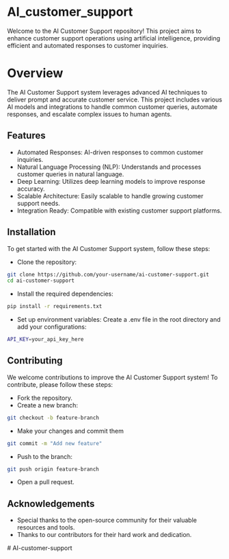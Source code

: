# AI_customer_support
Welcome to the AI Customer Support repository! This project aims to enhance customer support operations using artificial intelligence, providing efficient and automated responses to customer inquiries.
# Overview
The AI Customer Support system leverages advanced AI techniques to deliver prompt and accurate customer service. This project includes various AI models and integrations to handle common customer queries, automate responses, and escalate complex issues to human agents.
## Features

- Automated Responses: AI-driven responses to common customer inquiries.
- Natural Language Processing (NLP): Understands and processes customer queries in natural language.
- Deep Learning: Utilizes deep learning models to improve response accuracy.
- Scalable Architecture: Easily scalable to handle growing customer support needs.
- Integration Ready: Compatible with existing customer support   platforms.
  
## Installation

To get started with the AI Customer Support system, follow these steps:

- Clone the repository:

```bash
git clone https://github.com/your-username/ai-customer-support.git
cd ai-customer-support

```
- Install the required dependencies:
```bash
pip install -r requirements.txt
```
- Set up environment variables:
Create a .env file in the root directory and add your configurations:
```bash
API_KEY=your_api_key_here

```

## Contributing

We welcome contributions to improve the AI Customer Support system! To contribute, please follow these steps:
- Fork the repository.
- Create a new branch:

```bash
git checkout -b feature-branch

``` 
- Make your changes and commit them
```bash
git commit -m "Add new feature"

```
- Push to the branch:
```bash
git push origin feature-branch
```
- Open a pull request.
## Acknowledgements
- Special thanks to the open-source community for their valuable resources and tools.
- Thanks to our contributors for their hard work and dedication.






    
#   A I - c u s t o m e r - s u p p o r t  
 